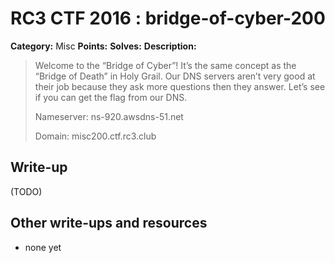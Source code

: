 # RC3 CTF 2016 : bridge-of-cyber-200

**Category:** Misc
**Points:**
**Solves:**
**Description:**

> Welcome to the “Bridge of Cyber”! It’s the same concept as the “Bridge of Death” in Holy Grail. Our DNS servers aren’t very good at their job because they ask more questions then they answer. Let’s see if you can get the flag from our DNS.
>
>
> Nameserver: ns-920.awsdns-51.net
>
>
> Domain: misc200.ctf.rc3.club

## Write-up

(TODO)

## Other write-ups and resources

* none yet
